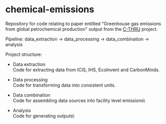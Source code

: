 # chemical-emissions
Repository for code relating to paper entitled "Greenhouse gas emissions from global petrochemical production" output from the [C-THRU](https://www.c-thru.org/) project.

Pipeline: data_extraction -> data_processing -> data_combination -> analysis

Project structure:
- Data extraction\
Code for extracting data from ICIS, IHS, EcoInvent and CarbonMinds.

- Data processing\
Code for transforming data into consistent units.

- Data combination\
Code for assembling data sources into facility level emissions\

- Analysis\
Code for generating outputs\
